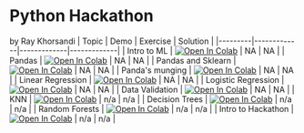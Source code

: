 # Python Hackathon
by Ray Khorsandi
| Topic | Demo | Exercise | Solution |
|---------|-------------|-------------|-------------|
| Intro to ML | [![Open In Colab](https://colab.research.google.com/assets/colab-badge.svg)](https://colab.research.google.com/github/khorsandi2014/python_hackthon/blob/main/lecture/01-intro-to-ml.ipynb) | NA | NA |
| Pandas | [![Open In Colab](https://colab.research.google.com/assets/colab-badge.svg)](https://colab.research.google.com/github/khorsandi2014/python_hackthon/blob/main/lecture/02-pandas-intro.ipynb) | NA | NA |
| Pandas and Sklearn | [![Open In Colab](https://colab.research.google.com/assets/colab-badge.svg)](https://colab.research.google.com/github/khorsandi2014/python_hackthon/blob/main/lecture/03-pandas-and-sklearn.ipynb) | NA | NA |
| Panda's munging | [![Open In Colab](https://colab.research.google.com/assets/colab-badge.svg)](https://colab.research.google.com/github/khorsandi2014/python_hackthon/blob/main/lecture/04-pandas-munging.ipynb)  | NA | NA |
| Linear Regression | [![Open In Colab](https://colab.research.google.com/assets/colab-badge.svg)](https://colab.research.google.com/github/khorsandi2014/python_hackthon/blob/main/lecture/05-linear-regression.ipynb) | NA | NA |
| Logistic Regression | [![Open In Colab](https://colab.research.google.com/assets/colab-badge.svg)](https://colab.research.google.com/github/khorsandi2014/python_hackthon/blob/main/lecture/05b-logistic-regression.ipynb) | NA | NA |
| Data Validation | [![Open In Colab](https://colab.research.google.com/assets/colab-badge.svg)](https://colab.research.google.com/github/khorsandi2014/python_hackthon/blob/main/lecture/06-data-and-validation.ipynb) | NA | NA |
| KNN | [![Open In Colab](https://colab.research.google.com/assets/colab-badge.svg)](https://colab.research.google.com/github/khorsandi2014/python_hackthon/blob/main/lecture/07-knn.ipynb) | n/a | n/a |
| Decision Trees | [![Open In Colab](https://colab.research.google.com/assets/colab-badge.svg)](https://colab.research.google.com/github/khorsandi2014/python_hackthon/blob/main/lecture/08-decision-trees.ipynb) | n/a | n/a |
| Random Forests | [![Open In Colab](https://colab.research.google.com/assets/colab-badge.svg)](https://colab.research.google.com/github/khorsandi2014/python_hackthon/blob/main/lecture/08b-random-forests.ipynb) | n/a | n/a |
| Intro to Hackathon | [![Open In Colab](https://colab.research.google.com/assets/colab-badge.svg)](https://colab.research.google.com/github/khorsandi2014/python_hackthon/blob/main/lecture/09-required-intro-to-hackathon.ipynb) | n/a | n/a |

